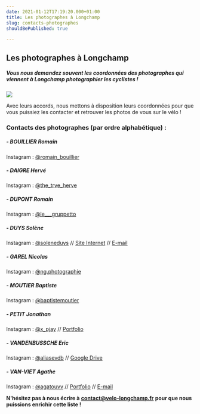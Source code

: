 ```yaml
---
date: 2021-01-12T17:19:20.000+01:00
title: Les photographes à Longchamp
slug: contacts-photographes
shouldBePublished: true

---
```

## Les photographes à Longchamp

##### Vous nous demandez souvent les coordonnées des photographes qui viennent à Longchamp photographier les cyclistes !

![](/media/photographe-banniere-1500x500px.png)

Avec leurs accords, nous mettons à disposition leurs coordonnées pour que vous puissiez les contacter et retrouver les photos de vous sur le vélo !

> 

### **Contacts des photographes (par ordre alphabétique) :**

##### **- BOUILLIER Romain**

Instagram : [@romain_bouillier](https://www.instagram.com/romain_bouillier/)

##### **- DAIGRE Hervé**

Instagram : [@the_trve_herve](https://www.instagram.com/the_trve_herve/)

##### **- DUPONT Romain**

Instagram : [@le___gruppetto](https://www.instagram.com/le___gruppetto/)

##### **- DUYS Solène**

Instagram : [@soleneduys](https://www.instagram.com/soleneduys/) // [Site Internet](https://sduys9.wixsite.com/sduysphotographie) // [E-mail](mailto:sduys@hotmail.fr)

##### **- GAREL Nicolas**

Instagram : [@ng.photographie](https://www.instagram.com/ng.photographie/)

##### **- MOUTIER Baptiste**

Instagram : [@baptistemoutier](https://www.instagram.com/baptistemoutier/)

##### **- PETIT Jonathan**

Instagram : [@x_pjay](https://www.instagram.com/x_pjay/) // [Portfolio](https://spark.adobe.com/page/KjqqKVV4SCmS7/)

##### **- VANDENBUSSCHE Eric**

Instagram : [@aliasevdb](https://www.instagram.com/aliasevdb/) // [Google Drive](https://drive.google.com/drive/folders/1xwt1vTMbq3m1aq7-Pe6UKD2fxKHrfd-L)

##### **- VAN-VIET Agathe**

Instagram : [@agatouvv](https://www.instagram.com/agatouvv/) // [Portfolio](https://agathevanvietphotographie.wordpress.com/) // [E-mail](mailto:agathevanviet.pro@gmail.com )

> 

**N'hésitez pas à nous écrire à** [**contact@velo-longchamp.fr**](mailto:contact@velo-longchamp.fr?subject=%5BBlog%5D) **pour que nous puissions enrichir cette liste !**
